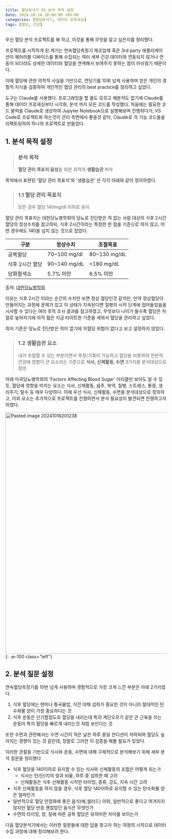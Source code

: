 ```yaml
---
title: 혈당분석기 01.분석 목적 설정
date: 2024-10-14 20:00:00 +09:00
categories: [혈당분석기, 데이터 프로세싱]
tags: [혈당, 건강]
---
```

우선 혈당 분석 프로젝트를 왜 하고, 이것을 통해 무엇을 알고 싶은지를 정리했다.

프로젝트를 시작하게 된 계기는 연속혈당측정기 제조업체 혹은 3rd party 애플리케이션이 웨어러블 디바이스를 통해 수집되는 여러 세부 건강 데이터와 연동되지 않거나 연동이 되더라도 상세한 데이터와 혈당을 연계해서 보여주지 못하는 점이 아쉬웠기 때문이다.

이에 혈당에 관한 의학적 사실을 기반으로, 연당기를 10회 넘게 사용하며 얻은 개인의 경험적 지식을 검증하여 개인적인 혈당 관리의 best practice를 정리하고 싶었다.

도구는 Claude를 사용했다. 프로그래밍을 할 줄도 모르고 해본적도 없기에 Claude를 통해 데이터 프로세싱부터 시각화, 분석 까지 모든 코드를 작성했다. 처음에는 필요한 코드 블럭을 Claude로 생성하여 Jupyter Notebook으로 실행해보며 진행하다가, VS Code로 프로젝트화 하는것이 관리 측면에서 좋을것 같아, Claude로 각 기능 코드들을 리팩토링하여 하나의 프로젝트로 만들었다.

## 1. 분석 목적 설정

> ### 분석 목적
> **혈당 관리 목표치 달성**을 위한 최적의 **생활습관** 파악

목적에서 표현된 '혈당 관리 목표치'와 '생활습관' 은 각각 아래와 같이 정의하였다.

 >### 1.1 혈당 관리 목표치
 > 모든 경우 혈당 140mg/dl 이하로 유지

 혈당 관리 목표치는 대한당뇨병학회의 당뇨로 진단받은 적 없는 사람 대상의 식후 2시간 혈당의 정상수치를 참고하되, 식후 2시간이라는 특정한 한 점을 기준으로 하지 않고, 어떤 경우에도 140을 넘지 않는 것으로 잡았다. 

| 구분        | 정상수치         | 조절목표         |
| --------- | ------------ | ------------ |
| 공복혈당      | 70~100 mg/dl | 80~130 mg/dL |
| 식후 2시간 혈당 | 90~140 mg/dL | <180 mg/dL   |
| 당화혈색소     | 5.7% 미만      | 6.5% 미만      |

출처: [대한당뇨병학회](https://www.diabetes.or.kr/general/info/treat/treat_01.php)

이유는 식후 2시간 이라는 순간의 수치만 보면 정상 혈당인것 같지만, 만약 정상혈당이 만들어지는 과정에 문제가 있고 이 상태가 지속된다면 질병의 시작 단계에 접어들었음을 시사할 수 있다는 여러 추적 조사 결과를 참고하였고, 무엇보다 나이가 들수록 혈당은 저절로 높아지기에 아직 젊은 지금 타이트한 기준을 세워서 혈당을 관리하고 싶었다.

최저 기준은 당뇨로 진단받은 적이 없기에 저혈당 위험이 없다고 보고 설정하지 않았다. 

>### 1.2 생활습관 요소
> 내가 조절할 수 있는 부분이면서 측정/기록이 가능하고 혈당을 비롯하여 전반적 건강에 영향이 큰 요소라는 기준으로 **식사, 신체활동, 수면** 3가지를 분석대상으로 정의 

아래 미국당뇨병학회의 'Factors Affecting Blood Sugar' 아티클만 보아도 알 수 있듯, 혈당에 영향을 미치는 요소는 식사, 신체활동, 음주, 복약, 질병, 스트레스, 통증, 생리주기, 탈수 등 매우 다양하다. 이에 우선 식사, 신체활동, 수면을 분석대상으로 정의하고, 이외 요소는 추가적으로 프로젝트를 진행하면서 분석 필요성이 발견되면 진행하고자 하였다.

<img width="753" alt="Pasted image 20241016201238" src="https://github.com/user-attachments/assets/c43e9406-1a89-418a-b984-afd9d3f282c4">{: .w-100 class="left"}

## 2. 분석 질문 설정

연속혈당측정기를 10번 넘게 사용하며 경험적으로 가장 크게 느낀 부분은 아래 2가지였다. 
1. 식후 혈당에는 현미나 통곡물밥, 식전 야채 섭취가 중요한 것이 아니라 절대적인 탄수화물 양이 가장 중요하다는 것
2. 식후 운동은 신기할정도로 혈당을 내리는데 특히 계단오르기 같은 큰 근육을 쓰는 운동이 특히 혈당을 빠르게 내리는것 처럼 보인다는 것

또한 수면과 관련해서는 수면 시간이 적은 날은 하루 종일 컨디션이 저하되며 혈당도 높아지는 경향이 있는 것 같은데, 정말로 그러한 지 검증을 해볼 필요가 있었다.

이러한 관찰을 기반으로 식사와 운동, 수면에 대해 구체적으로 분석해보기 위해 세부 분석 질문을 정리했다

- 식후 혈당을 140이하로 유지할 수 있는 식사와 신체활동의 조합은 어떻게 되는가
	- 식사는 탄/단/지의 양과 비율, 하루 중 섭취한 때 고려
	- 신체활동은 식후 신체활동 시작한 타이밍, 종류, 강도, 지속 시간 고려
- 식후 신체활동을 하지 않을 경우, 식후 혈당 140이하로 유지할 수 있는 탄수화물 양은 얼마인가
- 일반적으로 혈당 안정화에 좋은 음식(예,샐러드) 이외, 일반적으로 좋다고 여겨지지 않지만 혈당 반응 괜찮았던 음식은 무엇인가
- 수면의 타이밍, 양, 질에 따른 공복 혈당은 유의미한 차이를 보이는가

다음 혈당분석기에서는 이러한 질문들에 대한 답을 찾고자 하는 여정의 시작으로 데이터 수집 과정에 대해 정리해보려 한다.